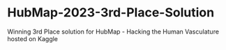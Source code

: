 # HubMap-2023-3rd-Place-Solution
Winning 3rd Place solution for HubMap - Hacking the Human Vasculature hosted on Kaggle
